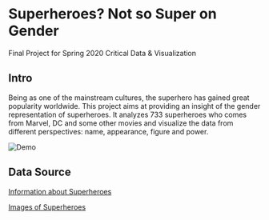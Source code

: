 # Superheroes? Not so Super on Gender
 Final Project for Spring 2020 Critical Data &amp; Visualization

## Intro
Being as one of the mainstream cultures, the superhero has gained great popularity worldwide. This project aims at providing an insight of the gender representation of superheroes. It analyzes 733 superheroes who comes from Marvel, DC and some other movies and visualize the data from different perspectives: name, appearance, figure and power.

![Demo](gifDemo/gifDemo.gif)

## Data Source

[Information about Superheroes](https://www.kaggle.com/claudiodavi/superhero-set)

[Images of Superheroes](https://superheroapi.com/)
